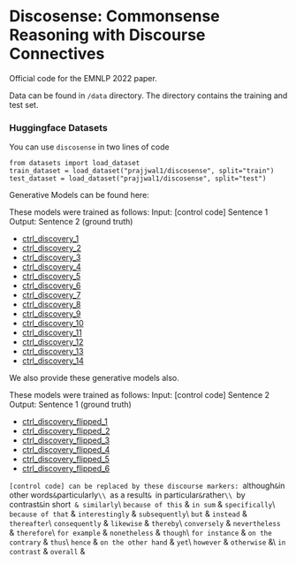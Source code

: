 # Discosense: Commonsense Reasoning with Discourse Connectives
Official code for the EMNLP 2022 paper.

Data can be found in `/data` directory. The directory contains the training and test set.

### Huggingface Datasets
You can use `discosense` in two lines of code
```
from datasets import load_dataset
train_dataset = load_dataset("prajjwal1/discosense", split="train")
test_dataset = load_dataset("prajjwal1/discosense", split="test")
```


Generative Models can be found here:

These models were trained as follows:
Input: [control code] Sentence 1
Output: Sentence 2 (ground truth)

- [ctrl_discovery_1](https://huggingface.co/prajjwal1/ctrl_discovery_1)
- [ctrl_discovery_2](https://huggingface.co/prajjwal1/ctrl_discovery_2)
- [ctrl_discovery_3](https://huggingface.co/prajjwal1/ctrl_discovery_3)
- [ctrl_discovery_4](https://huggingface.co/prajjwal1/ctrl_discovery_4)
- [ctrl_discovery_5](https://huggingface.co/prajjwal1/ctrl_discovery_5)
- [ctrl_discovery_6](https://huggingface.co/prajjwal1/ctrl_discovery_6)
- [ctrl_discovery_7](https://huggingface.co/prajjwal1/ctrl_discovery_7)
- [ctrl_discovery_8](https://huggingface.co/prajjwal1/ctrl_discovery_8)
- [ctrl_discovery_9](https://huggingface.co/prajjwal1/ctrl_discovery_9)
- [ctrl_discovery_10](https://huggingface.co/prajjwal1/ctrl_discovery_10)
- [ctrl_discovery_11](https://huggingface.co/prajjwal1/ctrl_discovery_11)
- [ctrl_discovery_12](https://huggingface.co/prajjwal1/ctrl_discovery_12)
- [ctrl_discovery_13](https://huggingface.co/prajjwal1/ctrl_discovery_13)
- [ctrl_discovery_14](https://huggingface.co/prajjwal1/ctrl_discovery_14)

We also provide these generative models also.

These models were trained as follows:
Input: [control code] Sentence 2
Output: Sentence 1 (ground truth)

- [ctrl_discovery_flipped_1](https://huggingface.co/prajjwal1/ctrl_discovery_flipped_1)
- [ctrl_discovery_flipped_2](https://huggingface.co/prajjwal1/ctrl_discovery_flipped_2)
- [ctrl_discovery_flipped_3](https://huggingface.co/prajjwal1/ctrl_discovery_flipped_3)
- [ctrl_discovery_flipped_4](https://huggingface.co/prajjwal1/ctrl_discovery_flipped_4)
- [ctrl_discovery_flipped_5](https://huggingface.co/prajjwal1/ctrl_discovery_flipped_5)
- [ctrl_discovery_flipped_6](https://huggingface.co/prajjwal1/ctrl_discovery_flipped_6)


`[control code] can be replaced by these discourse markers:
`although` & `in other words` & `particularly`\\
`as a result` &  `in particular` & `rather`\\
`by contrast` & `in short` & similarly`\\
`because of this` & `in sum` & `specifically`\\
`because of that` & `interestingly` & `subsequently`\\
`but` & `instead` & `thereafter`\\
`consequently` & `likewise` & `thereby`\\
`conversely` & `nevertheless` & `therefore`\\
`for example` & `nonetheless` & `though`\\
`for instance` & `on the contrary` & `thus`\\
`hence` & `on the other hand` & `yet`\\
`however` & `otherwise` &\\
`in contrast` & `overall` & 
